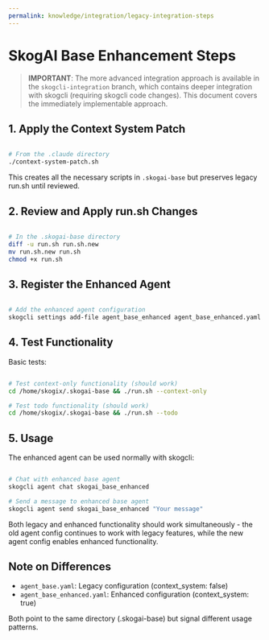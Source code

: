 ```yaml
---
permalink: knowledge/integration/legacy-integration-steps
---
```


# SkogAI Base Enhancement Steps

> **IMPORTANT**: The more advanced integration approach is available in the `skogcli-integration` branch, which contains deeper integration with skogcli (requiring skogcli code changes). This document covers the immediately implementable approach.

## 1. Apply the Context System Patch

```bash

# From the .claude directory
./context-system-patch.sh
```

This creates all the necessary scripts in `.skogai-base` but preserves legacy run.sh until reviewed.

## 2. Review and Apply run.sh Changes

```bash

# In the .skogai-base directory
diff -u run.sh run.sh.new
mv run.sh.new run.sh
chmod +x run.sh
```

## 3. Register the Enhanced Agent

```bash

# Add the enhanced agent configuration
skogcli settings add-file agent_base_enhanced agent_base_enhanced.yaml
```

## 4. Test Functionality

Basic tests:
```bash

# Test context-only functionality (should work)
cd /home/skogix/.skogai-base && ./run.sh --context-only

# Test todo functionality (should work)
cd /home/skogix/.skogai-base && ./run.sh --todo
```

## 5. Usage

The enhanced agent can be used normally with skogcli:

```bash

# Chat with enhanced base agent
skogcli agent chat skogai_base_enhanced

# Send a message to enhanced base agent
skogcli agent send skogai_base_enhanced "Your message"
```

Both legacy and enhanced functionality should work simultaneously - the old agent config continues to work with legacy features, while the new agent config enables enhanced functionality.

## Note on Differences

- `agent_base.yaml`: Legacy configuration (context_system: false)
- `agent_base_enhanced.yaml`: Enhanced configuration (context_system: true)

Both point to the same directory (.skogai-base) but signal different usage patterns.
